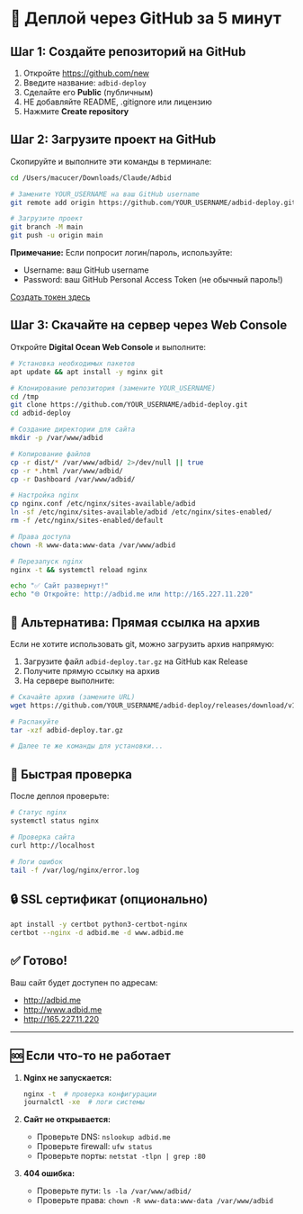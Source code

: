 # 🚀 Деплой через GitHub за 5 минут

## Шаг 1: Создайте репозиторий на GitHub

1. Откройте https://github.com/new
2. Введите название: `adbid-deploy`
3. Сделайте его **Public** (публичным)
4. НЕ добавляйте README, .gitignore или лицензию
5. Нажмите **Create repository**

## Шаг 2: Загрузите проект на GitHub

Скопируйте и выполните эти команды в терминале:

```bash
cd /Users/macucer/Downloads/Claude/Adbid

# Замените YOUR_USERNAME на ваш GitHub username
git remote add origin https://github.com/YOUR_USERNAME/adbid-deploy.git

# Загрузите проект
git branch -M main
git push -u origin main
```

**Примечание:** Если попросит логин/пароль, используйте:
- Username: ваш GitHub username
- Password: ваш GitHub Personal Access Token (не обычный пароль!)

[Создать токен здесь](https://github.com/settings/tokens/new)

## Шаг 3: Скачайте на сервер через Web Console

Откройте **Digital Ocean Web Console** и выполните:

```bash
# Установка необходимых пакетов
apt update && apt install -y nginx git

# Клонирование репозитория (замените YOUR_USERNAME)
cd /tmp
git clone https://github.com/YOUR_USERNAME/adbid-deploy.git
cd adbid-deploy

# Создание директории для сайта
mkdir -p /var/www/adbid

# Копирование файлов
cp -r dist/* /var/www/adbid/ 2>/dev/null || true
cp -r *.html /var/www/adbid/
cp -r Dashboard /var/www/adbid/

# Настройка nginx
cp nginx.conf /etc/nginx/sites-available/adbid
ln -sf /etc/nginx/sites-available/adbid /etc/nginx/sites-enabled/
rm -f /etc/nginx/sites-enabled/default

# Права доступа
chown -R www-data:www-data /var/www/adbid

# Перезапуск nginx
nginx -t && systemctl reload nginx

echo "✅ Сайт развернут!"
echo "🌐 Откройте: http://adbid.me или http://165.227.11.220"
```

## 🎯 Альтернатива: Прямая ссылка на архив

Если не хотите использовать git, можно загрузить архив напрямую:

1. Загрузите файл `adbid-deploy.tar.gz` на GitHub как Release
2. Получите прямую ссылку на архив
3. На сервере выполните:

```bash
# Скачайте архив (замените URL)
wget https://github.com/YOUR_USERNAME/adbid-deploy/releases/download/v1.0/adbid-deploy.tar.gz

# Распакуйте
tar -xzf adbid-deploy.tar.gz

# Далее те же команды для установки...
```

## 📌 Быстрая проверка

После деплоя проверьте:

```bash
# Статус nginx
systemctl status nginx

# Проверка сайта
curl http://localhost

# Логи ошибок
tail -f /var/log/nginx/error.log
```

## 🔒 SSL сертификат (опционально)

```bash
apt install -y certbot python3-certbot-nginx
certbot --nginx -d adbid.me -d www.adbid.me
```

## ✅ Готово!

Ваш сайт будет доступен по адресам:
- http://adbid.me
- http://www.adbid.me  
- http://165.227.11.220

---

## 🆘 Если что-то не работает

1. **Nginx не запускается:**
   ```bash
   nginx -t  # проверка конфигурации
   journalctl -xe  # логи системы
   ```

2. **Сайт не открывается:**
   - Проверьте DNS: `nslookup adbid.me`
   - Проверьте firewall: `ufw status`
   - Проверьте порты: `netstat -tlpn | grep :80`

3. **404 ошибка:**
   - Проверьте пути: `ls -la /var/www/adbid/`
   - Проверьте права: `chown -R www-data:www-data /var/www/adbid`